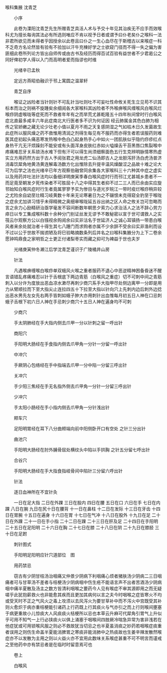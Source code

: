 <!-- { "loadSidebar": true } -->
喉科集腋 沈青芝

　　小序

　　此卷为溧阳沈青芝先生所赠青芝具活人术与予交十年见其治疾无不应手而效喉科尤为擅长每询其法必有所选则唯应不肯以视予日者或谓予曰仆老矣仆之喉科一法非君所欲见而未得者乎因授余以此卷且曰仆之一生心血尽在于斯稽古以来喉症一科不乏奇方名论然皆有验有不验加以汗牛充楝好学之士欲窥门径而不得一失之偏为害匪细此卷所列论方皆出自师传或由古书及经历而得百试百验有益世者不少君曷公之同好俾初学人得以入门而高明者爱而指谬也时维

　　光绪辛已孟秋

　　定远方燕昭伯融识于邗上寓圆之温翠轩

　　青芝自序

　　喉证之凶险者当针则针不可乱针当吐则吐不可妄吐性命攸关死生立见苟不识其标本而治之则祸不旋踵矣余细阅各大家喉科其凶险者不外喉痹喉风缠喉风白喉风烂喉痧阴虚喉咙等症死而不救者年年有之而旱荒尤甚乾隆五十四年秋间曾时行白喉风症北直最多咸丰六年此症南北大行医者多不识为何证因 经云肺属金其色白肺为相传之官娇嫩之藏无论少壮老小值以夏月不雨之天复感阴湿之气如枯木日久发菌故生此症所以服风燥之药不救惟用清润之剂得生每见有不服药而亦得生者若误服药则难医其症初起头痛恶寒发热喉中色白凸起身热手心中如火一团肌肤似乎隐约痧疹红点身热干亢无汗烦躁刻不能安或有头面浑身皮肤红赤如火嗌燥舌干苔黑唇口焦裂喉中疼痛难忍牙关系锁汤水难下但有汗可以得生尚须细察面色五行生克辨明脉情寒热虚实立方用药然方出于古人予阅张君之用龙虎二仙汤即古人之龙胆泻肝汤白虎汤普济消毒饮犀角地黄汤黄连解毒汤数方化出惟除去升提辛温风燥酸涩之品故十难之论大可为后学之法也光绪辛已年方观察伯融曾同余集各大家喉科三十六种其中症之虚实以及用药并吐法针法均以备细详明庚寅季春白喉风症时行而邗江尤甚城乡患者不一而足竟至朝发夕死传染者不可胜屈十八之中得其生者抑不过二三人而已余由实应旋邗始知白喉风症时行生者竟属寥寥予实为惨目与道光岁皖江一带时疫烂喉痧稍异较之尤险余自幼至壮精习岐黄数十年来无论寒暑日为之不辍恨未克得窥全豹至于喉咙之症余尤加讲习惜乎未得精微之奥细审喉咙延五谷出纳之区人命之攸关岂可忽略而言之余力心励精研治亟学毫发不容间断数年朝思夕索力心求治活人之法不辞心劳力瘁日以专工集成喉科数十余种分门别证丝发无谬予不敢秘密以宣于世可谓救人之实筏云尔观察方公以白镪视余购阅余曰实非沽名于世延济人之诚心耳镇扬一带患白喉风者来余处就治者十得生其七八踵门而求购者亦属不少余辞不受余曰实非渔利而设不过以公于世故不揣谫陋及将巳验略摘数条列后并名之曰喉科集腋分为上下二卷余愿钟鸣鼎食之家明哲之士更正付诸梨枣实而藏之抑可为裨益于世也夫岁

　　光绪庚寅仲冬濑江后学沈青芝谨识于广陵橘井山房

　　针法

　　凡遇喉痹缠喉白喉痧单双蛾风火喉之重者服药不退心中恶逆精神困备昏迷不醒言语错乱疼痛难忍以针于舌根底下两边青筋（白喉风之重症）切不可刺中间之青筋刺入以分许为度放出恶血凉水漱尽再刺少商穴系手大指甲尽处侧边离甲一分即是用力从臂顺拉而下至大指尖止连拉四五十下拉至大指以针向穴上先刺内边后刺外边捻出恶水男先左女先右两手皆刺如蛾子肿大亦用刺针出血惟每月初五日人神在口忌刺蛾子舌根下初六日人神在手忌刺少商穴十五日人神在遍身均不可刺

　　少商穴

　　手太阴肺经在手大指内侧去爪甲一分以针刺之留一呼出针

　　商阳穴

　　手阳明大肠经在手食指内侧去爪甲角一分针一分留一呼出针

　　中冲穴

　　手厥阴心包络经在手中指端去爪甲一分中陷一分留三呼出针

　　关冲穴

　　手少阳三焦经在手无名指外侧去爪甲角一分针一分留三呼出针

　　少冲穴

　　手太阳小肠经在手小指内侧去爪甲角一分针浅出针

　　颊车穴

　　足阳明胃经在耳下八分曲颊端向前中阳侧卧开口有空处 之针三分出针

　　曲池穴

　　手阳明大肠经在肘外脯骨屈处横纹头中陷以手拱胸 之针五分留七呼出针

　　合谷穴

　　手阳明大肠经在手大指食指岐骨间中陷针三分留六呼出针

　　针法

　　逐日血神所在不宜针灸

　　一日在足大指 二日在外踝 三日在股内 四日在腰 五日在口 六日在手 七日在内踝 八日在腕 九日在尻十日在腰背 十一日在鼻柱 十二日在发际 十三日在牙齿 十四日在胃腕 十五日在遍身 十六日在胃 十七日在气冲 十八日在股外 十九日在足 二十日在外踝 二十一日在手小指 二十二日在踝 二十三日在肝及足 二十四日在手阳明 二十五日在足阳明 二十六日在胸 二十七日在膝 二十八日在阴 二十九日在膝胫 三十日在足跗

　　刺针图式

　　手阳明足阳明应针穴道部位　图　

　　用药禁忌

　　窃古有少阴甘桔汤治咽痛又仲景少阴病下利咽痛心烦者猪肤汤少阴病二三日咽痛者可与甘草汤不差者与桔梗汤少阴病咽中伤生疮不能语言声不出者苦酒汤少阴病咽中痛半夏散及汤主之数方皆清利咽喉之要药今人见有喉症不审其源即用之而无疑嗟乎此犹抱薪救火也非能愈其疾而且更加其病何以言之夫今时咽喉之症皆寒火不均或受天时不正之气风火之毒上攻须以去风泻火为要甘草补中而不泻火中宫既受其补则火愈炽于病亦重桔梗能引诸药上行药既上行其痰火与气亦引之而上行则喉间壅塞于病更重故小儿惊痰大人风痰痰火桔梗所以忌也本草云升麻可代犀角引胃气上升似乎可用不知气一上行必挟痰火以俱上涌塞于咽喉间四肢厥冷喘急异常为害非浅若在他症犹或可用锁喉风服之则必不救故犹当切忌之也半夏虽消痰之妙药若咽喉症痰重者误用之则伤生命盖半夏能消脾胃之寒痰非能消肺中之热痰故也生姜辛辣发散然喉症亦不以发散为主用之则以火益火亦不宜用此数味关系喉症甚重不可不明言而谨戒之至他药中亦有禁忌者是在临时时留意焉可也

　　卷上

　　白喉风

